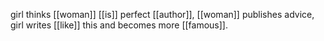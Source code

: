 girl thinks [[woman]] [[is]] perfect [[author]], [[woman]] publishes advice, girl writes [[like]] this and becomes more [[famous]].  
